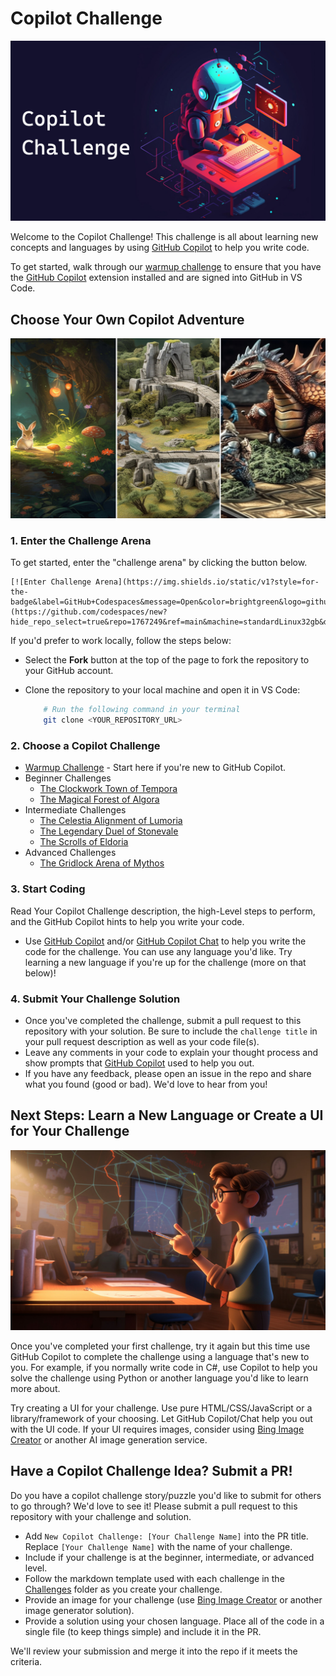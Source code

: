 # Copilot Challenge

<picture>
    <img src="./Images/robot-challenge.jpg" />
</picture>

Welcome to the Copilot Challenge! This challenge is all about learning new concepts and languages by using [GitHub Copilot](https://github.com/features/copilot) to help you write code.

To get started, walk through our [warmup challenge](./Challenges/StartHere.md) to ensure that you have the [GitHub Copilot](https://marketplace.visualstudio.com/items?itemName=GitHub.copilot) extension installed and are signed into GitHub in VS Code.

## Choose Your Own Copilot Adventure

<picture>
    <img src="./Images/choose-own-adventure.jpg" />
</picture>

### 1. Enter the Challenge Arena

To get started, enter the "challenge arena" by clicking the button below. 

    [![Enter Challenge Arena](https://img.shields.io/static/v1?style=for-the-badge&label=GitHub+Codespaces&message=Open&color=brightgreen&logo=github)](https://github.com/codespaces/new?hide_repo_select=true&repo=1767249&ref=main&machine=standardLinux32gb&devcontainer_path=.devcontainer%2Fdevcontainer.json&location=WestUs2)

If you'd prefer to work locally, follow the steps below:

- Select the **Fork** button at the top of the page to fork the repository to your GitHub account.
- Clone the repository to your local machine and open it in VS Code:

    ```bash
        # Run the following command in your terminal
        git clone <YOUR_REPOSITORY_URL>
    ```

### 2. Choose a Copilot Challenge

- [Warmup Challenge](./Challenges/StartHere.md) - Start here if you're new to GitHub Copilot.
- Beginner Challenges
    - [The Clockwork Town of Tempora](./Challenges/1-Beginner/The-Clockwork-Town-of-Tempora.md)
    - [The Magical Forest of Algora](./Challenges/1-Beginner/The-Magical-Forest-of-Algora.md)
- Intermediate Challenges
    - [The Celestia Alignment of Lumoria](./Challenges/2-Intermediate/The-Celestial-Alignment-of-Lumoria.md)
    - [The Legendary Duel of Stonevale](./Challenges/2-Intermediate/The-Legendary-Duel-of-Stonevale.md)
    - [The Scrolls of Eldoria](./Challenges/2-Intermediate/The-Scrolls-of-Eldoria.md)
- Advanced Challenges
    - [The Gridlock Arena of Mythos](./Challenges/3-Advanced/The-Gridlock-Arena-of-Mythos.md)

### 3. Start Coding

Read Your Copilot Challenge description, the high-Level steps to perform, and the GitHub Copilot hints to help you write your code.

- Use [GitHub Copilot](https://marketplace.visualstudio.com/items?itemName=GitHub.copilot) and/or [GitHub Copilot Chat](https://marketplace.visualstudio.com/items?itemName=GitHub.copilot-chat) to help you write the code for the challenge. You can use any language you'd like. Try learning a new language if you're up for the challenge (more on that below)!

### 4. Submit Your Challenge Solution

- Once you've completed the challenge, submit a pull request to this repository with your solution. Be sure to include the `challenge title` in your pull request description as well as your code file(s). 
- Leave any comments in your code to explain your thought process and show prompts that [GitHub Copilot](https://github.com/features/copilot) used to help you out.
- If you have any feedback, please open an issue in the repo and share what you found (good or bad). We'd love to hear from you!

## Next Steps: Learn a New Language or Create a UI for Your Challenge

<picture>
    <img src="./Images/learn-more.jpg" />
</picture>

Once you've completed your first challenge, try it again but this time use GitHub Copilot to complete the challenge using a language that's new to you. For example, if you normally write code in C#, use Copilot to help you solve the challenge using Python or another language you'd like to learn more about.

Try creating a UI for your challenge. Use pure HTML/CSS/JavaScript or a library/framework of your choosing. Let GitHub Copilot/Chat help you out with the UI code. If your UI requires images, consider using [Bing Image Creator](https://www.bing.com/create) or another AI image generation service.

## Have a Copilot Challenge Idea? Submit a PR!

Do you have a copilot challenge story/puzzle you'd like to submit for others to go through? We'd love to see it! Please submit a pull request to this repository with your challenge and solution. 

- Add `New Copilot Challenge: [Your Challenge Name]` into the PR title. Replace `[Your Challenge Name]` with the name of your challenge.
- Include if your challenge is at the beginner, intermediate, or advanced level.
- Follow the markdown template used with each challenge in the [Challenges](./Challenges) folder as you create your challenge.
- Provide an image for your challenge (use [Bing Image Creator](https://www.bing.com/create) or another image generator solution).
- Provide a solution using your chosen language. Place all of the code in a single file (to keep things simple) and include it in the PR.

We'll review your submission and merge it into the repo if it meets the criteria.
